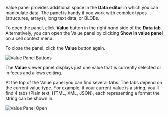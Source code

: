 Value panel provides additional space in the **Data editor** in which you can manipulate data. The panel is handy if you work with complex types (structures, arrays), long text data, or BLOBs.

To open the panel, click **Value** button in the right hand side of the **Data tab**. Alternatively, you can open the Value panel by clicking **Show in value panel** on a cell context menu.

To close the panel, click the **Value** button again.

![Value Panel Buttons](https://github.com/dbeaver/cloudbeaver/wiki/images/Value-panel-buttons.png)

The **Value** viewer panel displays just one value that is currently selected or in focus and allows editing.

At the top of the Value panel you can find several tabs. The tabs depend on the current value type. For example, if your current value is a string, you'll find 4 tabs (Plain text, HTML, XML, JSON), each representing a format the string can be shown in.

![Value Panel Open](https://github.com/dbeaver/cloudbeaver/wiki/images/Value-panel-open.png)
